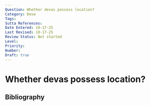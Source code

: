```yaml
---
Question: Whether devas possess location?
Category: Deva
Tags: 
Sutta References: 
Date Entered: 10-17-25
Last Revised: 10-17-25
Review Status: Not started
Level: 
Priority: 
Number: 
Draft: true
---
```


# Whether devas possess location?

## Bibliography

<!-- 

Notes:



-->